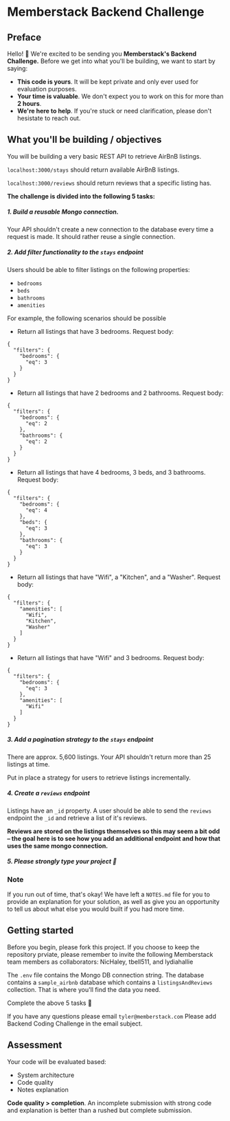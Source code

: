 # Memberstack Backend Challenge

## Preface

Hello! 👋 We're excited to be sending you **Memberstack's Backend Challenge.** Before we get into what you'll be building, we want to start by saying:

- **This code is yours**. It will be kept private and only ever used for evaluation purposes.
- **Your time is valuable**. We don't expect you to work on this for more than **2 hours**.
- **We're here to help**. If you're stuck or need clarification, please don't hesistate to reach out.

## What you'll be building / objectives

You will be building a very basic REST API to retrieve AirBnB listings.

`localhost:3000/stays` should return available AirBnB listings.

`localhost:3000/reviews` should return reviews that a specific listing has.

**The challenge is divided into the following 5 tasks:**

##### 1. Build a reusable Mongo connection.

Your API shouldn't create a new connection to the database every time a request is made. It should rather reuse a single connection.

##### 2. Add filter functionality to the `stays` endpoint

Users should be able to filter listings on the following properties:

- `bedrooms`
- `beds`
- `bathrooms`
- `amenities`

For example, the following scenarios should be possible

- Return all listings that have 3 bedrooms. Request body:
```
{
  "filters": {
    "bedrooms": {
      "eq": 3
    }
  }
}
```
- Return all listings that have 2 bedrooms and 2 bathrooms. Request body:
```
{
  "filters": {
    "bedrooms": {
      "eq": 2
    },
    "bathrooms": {
      "eq": 2
    }
  }
}
```
- Return all listings that have 4 bedrooms, 3 beds, and 3 bathrooms. Request body:
```
{
  "filters": {
    "bedrooms": {
      "eq": 4
    },
    "beds": {
      "eq": 3
    },
    "bathrooms": {
      "eq": 3
    }
  }
}
```
- Return all listings that have "Wifi", a "Kitchen", and a "Washer". Request body:
```
{
  "filters": {
    "amenities": [
      "Wifi",
      "Kitchen",
      "Washer"
    ]
  }
}
```
- Return all listings that have "Wifi" and 3 bedrooms. Request body:
```
{
  "filters": {
    "bedrooms": {
      "eq": 3
    },
    "amenities": [
      "Wifi"
    ]
  }
}
```

##### 3. Add a pagination strategy to the `stays` endpoint

There are approx. 5,600 listings. Your API shouldn't return more than 25 listings at time.

Put in place a strategy for users to retrieve listings incrementally.

##### 4. Create a `reviews` endpoint

Listings have an `_id` property. A user should be able to send the `reviews` endpoint the `_id` and retrieve a list of it's reviews.

**Reviews are stored on the listings themselves so this may seem a bit odd – the goal here is to see how you add an additional endpoint and how that uses the same mongo connection.**

##### 5. Please strongly type your project 🙂

### Note

If you run out of time, that's okay! We have left a `NOTES.md` file for you to provide an explanation for your solution, as well as give you an opportunity to tell us about what else you would built if you had more time.

## Getting started

Before you begin, please fork this project. If you choose to keep the repository prviate, please remember to invite the following Memberstack team members as collaborators: NicHaley, tbell511, and lydiahallie

The `.env` file contains the Mongo DB connection string. The database contains a `sample_airbnb` database which contains a `listingsAndReviews` collection. That is where you'll find the data you need.

Complete the above 5 tasks 🙂

If you have any questions please email `tyler@memberstack.com` Please add Backend Coding Challenge in the email subject.

## Assessment

Your code will be evaluated based:

- System architecture
- Code quality
- Notes explanation

**Code quality > completion**. An incomplete submission with strong code and explanation is better than a rushed but complete submission.
